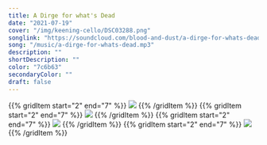 ```yaml
---
title: A Dirge for what's Dead
date: "2021-07-19"
cover: "/img/keening-cello/DSC03288.png"
songlink: "https://soundcloud.com/blood-and-dust/a-dirge-for-whats-dead"
song: "/music/a-dirge-for-whats-dead.mp3"
description: ""
shortDescription: ""
color: "7c6b63"
secondaryColor: ""
draft: false
---
```


{{% gridItem start="2" end="7" %}}
![](/img/keening-cello/DSC03288.png)
{{% /gridItem %}}
{{% gridItem start="2" end="7" %}}
![](/img/keening-cello/DSC03295.png)
{{% /gridItem %}}
{{% gridItem start="2" end="7" %}}
![](/img/keening-cello/DSC03294.png)
{{% /gridItem %}}
{{% gridItem start="2" end="7" %}}
![](/img/keening-cello/DSC03312.png)
{{% /gridItem %}}
